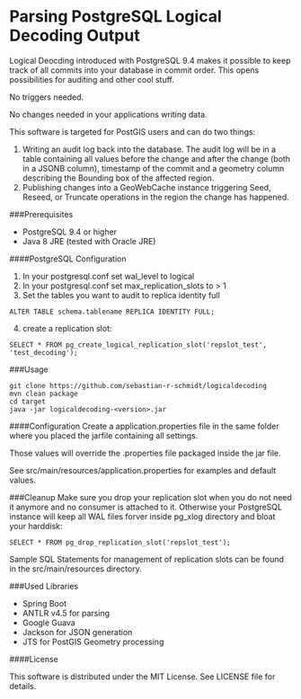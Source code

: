 # Parsing PostgreSQL Logical Decoding Output

Logical Deocding introduced with PostgreSQL 9.4 makes it possible to keep track of all commits into your database in commit order. This opens possibilities for auditing and other cool stuff.

No triggers needed.

No changes needed in your applications writing data.

This software is targeted for PostGIS users and can do two things:

1. Writing an audit log back into the database. The audit log will be in a table containing all values before the change and after the change (both in a JSONB column), timestamp of the commit and a geometry column describing the Bounding box of the affected region.
2. Publishing changes into a GeoWebCache instance triggering Seed, Reseed, or Truncate operations in the region the change has happened.

###Prerequisites
+ PostgreSQL 9.4 or higher
+ Java 8 JRE (tested with Oracle JRE)

####PostgreSQL Configuration
1. In your postgresql.conf set wal_level to logical
2. In your postgresql.conf set max_replication_slots to > 1
3. Set the tables you want to audit to replica identity full
```
ALTER TABLE schema.tablename REPLICA IDENTITY FULL;
```
4. create a replication slot:
```
SELECT * FROM pg_create_logical_replication_slot('repslot_test', 'test_decoding');
```

###Usage
```
git clone https://github.com/sebastian-r-schmidt/logicaldecoding
mvn clean package
cd target
java -jar logicaldecoding-<version>.jar
```

####Configuration
Create a application.properties file in the same folder where you placed the jarfile containing all settings.

Those values will override the .properties file packaged inside the jar file.

See src/main/resources/application.properties for examples and default values.

###Cleanup
Make sure you drop your replication slot when you do not need it anymore and no consumer is attached to it.
Otherwise your PostgreSQL instance will keep all WAL files forver inside pg_xlog directory
and bloat your harddisk:
```
SELECT * FROM pg_drop_replication_slot('repslot_test');
```

Sample SQL Statements for management of replication slots can be found in the
src/main/resources directory. 

###Used Libraries

+ Spring Boot
+ ANTLR v4.5 for parsing
+ Google Guava
+ Jackson for JSON generation
+ JTS for PostGIS Geometry processing

####License

This software is distributed under the MIT License. See LICENSE file for details.